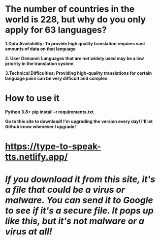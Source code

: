 # The number of countries in the world is 228, but why do you only apply for 63 languages?

  **1.Data Availability: To provide high quality translation requires vast amounts of data on that language**
  
  **2. User Demand: Languages that are not widely used may be a low priority in the translation system**
  
  **3.Technical Difficulties: Providing high-quality translations for certain language pairs can be very difficult and complex**

# How to use it

**Python 3.8+**
**pip install -r requirements.txt**

**Go to this site to download! I'm upgrading the version every day! I'll let Github know whenever I upgrade!**
# https://type-to-speak-tts.netlify.app/

# *If you download it from this site, it's a file that could be a virus or malware. You can send it to Google to see if it's a secure file. It pops up like this, but it's not malware or a virus at all!*

